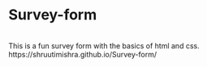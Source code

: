 # Survey-form
<br>
 This is a fun survey form with the basics of html and css.
 <br>
 https://shruutimishra.github.io/Survey-form/
